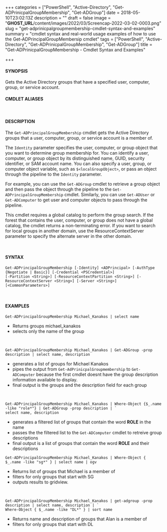 +++
categories = ["PowerShell", "Active-Directory", "Get-ADPrinicpalGroupMembership", "Get-ADGroup"]
date = 2018-05-10T23:02:13Z
description = ""
draft = false
image = "__GHOST_URL__/content/images/2022/03/Screencap-2022-03-02-0003.png"
slug = "get-adprinicpalgroupmembership-cmdlet-syntax-and-examples"
summary = "cmdlet syntax and real-world usage examples of how to use the Get-ADPrincipalGroupMembersip cmdlet"
tags = ["PowerShell", "Active-Directory", "Get-ADPrinicpalGroupMembership", "Get-ADGroup"]
title = "Get-ADPrinicpalGroupMembership - Cmdlet Syntax and Examples"

+++


#### **SYNOPSIS**
Gets the Active Directory groups that have a specified user, computer, group, or service account.
<br>

#### **CMDLET ALIASES**
<br>

#### **DESCRIPTION**
The `Get-ADPrincipalGroupMembership` cmdlet gets the Active Directory groups that a  user, computer, group, or service account is a member of. 

The `Identity` parameter specifies the user, computer, or group object that you want to determine group membership for. You can identify a user, computer, or group object by its distinguished name, GUID, security identifier, or SAM account name. You can also specify a user, group, or computer object variable, such as `$<localGroupObject>`, or pass an object through the pipeline to the `Identity` parameter.

For example, you can use the `Get-ADGroup` cmdlet to retrieve a group object and then pass the object through the pipeline to the `Get-ADPrincipalGroupMembership` cmdlet. Similarly, you can use `Get-ADUser` or `Get-ADComputer` to get user and computer objects to pass through the pipeline.
    
This cmdlet requires a global catalog to perform the group search. If the forest that contains the user, computer, or group does not have a global catalog, the cmdlet returns a non-terminating error. If you want to search for local groups in another domain, use the ResourceContextServer parameter to specify the alternate server in the other domain.
    
<br>

#### **SYNTAX**
```
Get-ADPrincipalGroupMembership [-Identity] <ADPrincipal> [-AuthType {Negotiate | Basic}] [-Credential <PSCredential>]
[-Partition <String>] [-ResourceContextPartition <String>] [-ResourceContextServer <String>] [-Server <String>] [<CommonParameters>]
```

<br>

#### **EXAMPLES**


```
Get-ADPrincipalGroupMembership Michael_Kanakos | select name
```
- Returns groups michael_kanakos
- selects only the name of the group
<br>

```
Get-ADPrincipalGroupMembership Michael_Kanakos | Get-ADGroup -prop description | select name, description
```
- generates a list of groups for Michael Kanakos
- pipes the output from  `Get-AdPrinicpalGroupmembership` to `Get-ADComputer` because the first cmdlet doesnt have the group description information available to display.
- final output is the groups and the description field for each group 
<br>

```
Get-ADPrincipalGroupMembership Michael_Kanakos | Where-Object {$_.name -like "role*"} | Get-ADGroup -prop description | `
select name, description
```

- generates a filtered list of groups that contain the word **ROLE** in the name
- passes the the filtered list to the `Get-ADComputer` cmdlet to retreive group descriptions
- final output is a list of groups that contain the word **ROLE** and their descriptions
  <br> 

```
Get-ADPrincipalGroupMembership Michael_Kanakos | Where-Object { $_.name -like "sg*" } | select name | ogv
```

- Returns list of groups that Michael is a member of
- filters for only groups that start with SG
- outputs results to gridview.

<br>

```
Get-ADPrincipalGroupMembership Michael_Kanakos | get-adgroup -prop description | select name, description | `
Where-Object { $_.name -like "DL*" } | sort name
```

- Returns name and description of groups that Alan is a member of
- filters for only groups that start with DL
<br>

